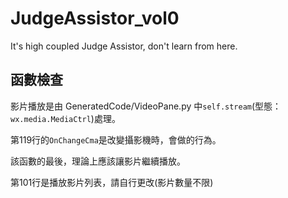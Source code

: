 # JudgeAssistor_vol0
It's high coupled Judge Assistor, don't learn from here.

## 函數檢查
影片播放是由 GeneratedCode/VideoPane.py 中`self.stream`(型態：`wx.media.MediaCtrl`)處理。

第119行的`OnChangeCma`是改變攝影機時，會做的行為。

該函數的最後，理論上應該讓影片繼續播放。

第101行是播放影片列表，請自行更改(影片數量不限)
